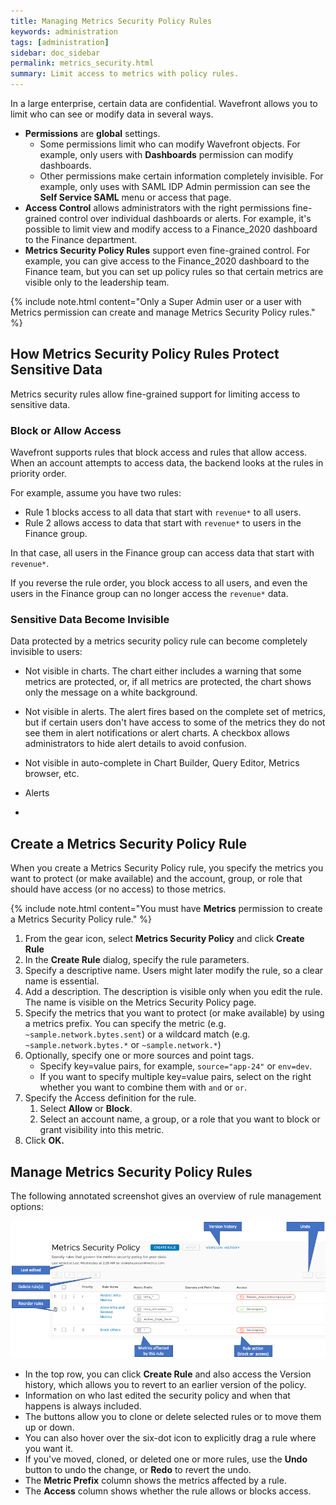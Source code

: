 ```yaml
---
title: Managing Metrics Security Policy Rules
keywords: administration
tags: [administration]
sidebar: doc_sidebar
permalink: metrics_security.html
summary: Limit access to metrics with policy rules.
---
```

In a large enterprise, certain data are confidential. Wavefront allows you to limit who can see or modify data in several ways.
* **Permissions** are **global** settings.
  - Some permissions limit who can modify Wavefront objects. For example, only users with **Dashboards** permission can modify dashboards.
  -  Other permissions make certain information completely invisible. For example, only uses with SAML IDP Admin permission can see the **Self Service SAML** menu or access that page.
* **Access Control** allows administrators with the right permissions fine-grained control over individual dashboards or alerts. For example, it's possible to limit view and modify access to a Finance_2020 dashboard to the Finance department.
* **Metrics Security Policy Rules** support even fine-grained control. For example, you can give access to the Finance_2020 dashboard to the Finance team, but you can set up policy rules so that certain metrics are visible only to the leadership team.

{% include note.html content="Only a Super Admin user or a user with Metrics permission can create and manage Metrics Security Policy rules." %}

## How Metrics Security Policy Rules Protect Sensitive Data

Metrics security rules allow fine-grained support for limiting access to sensitive data.

### Block or Allow Access

Wavefront supports rules that block access and rules that allow access. When an account attempts to access data, the backend looks at the rules in priority order.

For example, assume you have two rules:
* Rule 1 blocks access to all data that start with `revenue*` to all users.
* Rule 2 allows access to data that start with `revenue*` to users in the Finance group.

In that case, all users in the Finance group can access data that start with `revenue*`.

If you reverse the rule order, you block access to all users, and even the users in the Finance group can no longer access the `revenue*` data.


### Sensitive Data Become Invisible

Data protected by a metrics security policy rule can become completely invisible to users:



* Not visible in charts. The chart either includes a warning that some metrics are protected, or, if all metrics are protected, the chart shows only the message on a white background.
* Not visible in alerts. The alert fires based on the complete set of metrics, but if certain users don't have access to some of the metrics they do not see them in alert notifications or alert charts. A checkbox allows administrators to hide alert details to avoid confusion.
* Not visible in auto-complete in Chart Builder, Query Editor, Metrics browser, etc.

* Alerts
*

## Create a Metrics Security Policy Rule

When you create a Metrics Security Policy rule, you specify the metrics you want to protect (or make available) and the account, group, or role that should have access (or no access) to those metrics.

{% include note.html content="You must have **Metrics** permission to create a Metrics Security Policy rule." %}

1. From the gear icon, select **Metrics Security Policy** and click **Create Rule**
2. In the **Create Rule** dialog, specify the rule parameters.
  1. Specify a descriptive name. Users might later modify the rule, so a clear name is essential.
  2. Add a description. The description is visible only when you edit the rule. The name is visible on the Metrics Security Policy page.
  3. Specify the metrics that you want to protect (or make available) by using a metrics prefix. You can specify the metric (e.g. `~sample.network.bytes.sent`) or a wildcard match (e.g. `~sample.network.bytes.*` or `~sample.network.*`)
  4. Optionally, specify one or more sources and point tags.
     * Specify key=value pairs, for example, `source="app-24"` or `env=dev`.
     * If you want to specify multiple key=value pairs, select on the right whether you want to combine them with `and` or `or`.
  5. Specify the Access definition for the rule.
     1. Select **Allow** or **Block**.
     2. Select an account name, a group, or a role that you want to block or grant visibility into this metric.
  3. Click **OK.**

## Manage Metrics Security Policy Rules

The following annotated screenshot gives an overview of rule management options:

![screenshot, annotated with the items explained below](images/metrics_security_annotated.png)

* In the top row, you can click **Create Rule** and also access the Version history, which allows you to revert to an earlier version of the policy.
* Information on who last edited the security policy and when that happens is always included.
* The buttons allow you to clone or delete selected rules or to move them up or down.
* You can also hover over the six-dot icon to explicitly drag a rule where you want it.
* If you've moved, cloned, or deleted one or more rules, use the **Undo** button to undo the change, or **Redo** to revert the undo.
* The **Metric Prefix** column shows the metrics affected by a rule.
* The **Access** column shows whether the rule allows or blocks access.

